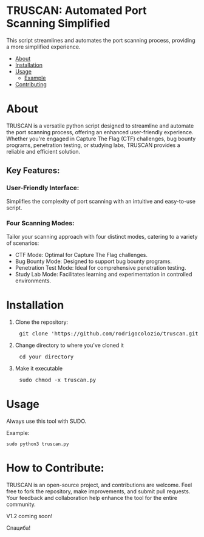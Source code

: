 # TRUSCAN: Automated Port Scanning Simplified

This script streamlines and automates the port scanning process, providing a more simplified experience.

- [About](#about)
- [Installation](#installation)
- [Usage](#usage)
  - [Example](#example)
- [Contributing](#contributing)


# About 

TRUSCAN is a versatile python script designed to streamline and automate the port scanning process, offering an enhanced user-friendly experience. 
Whether you're engaged in Capture The Flag (CTF) challenges, bug bounty programs, penetration testing, or studying labs, TRUSCAN provides a reliable and efficient solution.


## Key Features:

### User-Friendly Interface:
Simplifies the complexity of port scanning with an intuitive and easy-to-use script.
### Four Scanning Modes:
Tailor your scanning approach with four distinct modes, catering to a variety of scenarios:
 - CTF Mode: Optimal for Capture The Flag challenges.
 - Bug Bounty Mode: Designed to support bug bounty programs.
 - Penetration Test Mode: Ideal for comprehensive penetration testing.
 - Study Lab Mode: Facilitates learning and experimentation in controlled environments.

# Installation 
1. Clone the repository:
<pre>
    git clone 'https://github.com/rodrigocolozio/truscan.git'
</pre>
2. Change directory to where you've cloned it
<pre>
    cd your_directory
</pre>
3. Make it executable
<pre>
    sudo chmod -x truscan.py
</pre>


# Usage
Always use this tool with SUDO.

Example: 

    sudo python3 truscan.py 


# How to Contribute:

TRUSCAN is an open-source project, and contributions are welcome. Feel free to fork the repository, make improvements, and submit pull requests. 
Your feedback and collaboration help enhance the tool for the entire community.


V1.2 coming soon! 


Спациба! 